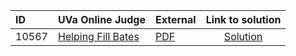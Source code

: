 | ID | UVa Online Judge | External | Link to solution |
|:---|:---|:---|:---:|
| 10567 | [Helping Fill Bates](https://onlinejudge.org/index.php?option=com_onlinejudge&Itemid=8&category=661&page=show_problem&problem=1508) | [PDF](https://onlinejudge.org/external/105/10567.pdf) | [Solution](https://github.com/versenyi98/uva-solutions/tree/main/solutions/10567%20-%20Helping%20Fill%20Bates)|

